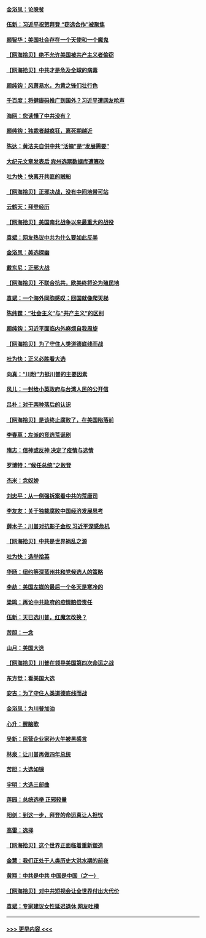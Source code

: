 #### [金浴凤：论脱贫](../pages/nsc993/n12576386.md?t=11261851) 
#### [伍新：习近平祝贺拜登 “窃选合作”被聚焦](../pages/nsc993/n12576358.md?t=11261851) 
#### [颜智华：美国社会存在一个天使和一个魔鬼](../pages/nsc993/n12574299.md?t=11261851) 
#### [【网海拾贝】绝不允许美国被共产主义者偷窃](../pages/nsc993/n12573396.md?t=11261851) 
#### [【网海拾贝】中共才是危及全球的病毒](../pages/nsc993/n12571204.md?t=11261851) 
#### [颜纯钩：风萧易水，为黄之锋们壮行色](../pages/nsc993/n12571487.md?t=11261851) 
#### [千百度：将健康码推广到国外？习近平遭网友呛声](../pages/nsc993/n12570808.md?t=11261851) 
#### [海网：您读懂了中共没有？](../pages/nsc993/n12570487.md?t=11261851) 
#### [颜纯钩：独裁者越疯狂，离死期越近](../pages/nsc993/n12569055.md?t=11261851) 
#### [陈达：黄洁夫自供中共“活摘”是“发展需要”](../pages/nsc993/n12568541.md?t=11261851) 
#### [大纪元文章发表后 宾州选票数据库遭篡改](../pages/nsc993/n12568105.md?t=11261851) 
#### [吐为快：快离开共匪的贼船](../pages/nsc993/n12568462.md?t=11261851) 
#### [【网海拾贝】正邪决战，没有中间地带可站](../pages/nsc993/n12568439.md?t=11261851) 
#### [云鹤天：拜登经历](../pages/nsc993/n12567294.md?t=11261851) 
#### [【网海拾贝】美国南北战争以来最重大的战役](../pages/nsc993/n12567247.md?t=11261851) 
#### [袁斌：网友热议中共为什么要如此反美](../pages/nsc993/n12567162.md?t=11261851) 
#### [金浴凤：美选探幽](../pages/nsc993/n12567147.md?t=11261851) 
#### [戴东尼：正邪大战](../pages/nsc993/n12567033.md?t=11261851) 
#### [【网海拾贝】不联合抗共，欧美终将沦为殖民地](../pages/nsc993/n12565068.md?t=11261851) 
#### [袁斌：一个海外同胞感叹：回国就像爬天梯](../pages/nsc993/n12564986.md?t=11261851) 
#### [陈纬霆：“社会主义”与“共产主义”的区别](../pages/nsc993/n12562417.md?t=11261851) 
#### [颜纯钩：习近平面临内外麻烦自我周旋](../pages/nsc993/n12563356.md?t=11261851) 
#### [【网海拾贝】为了守住人类道德底线而战](../pages/nsc993/n12562542.md?t=11261851) 
#### [吐为快：正义必胜看大选](../pages/nsc993/n12561967.md?t=11261851) 
#### [向真：“川粉”力挺川普的主要因素](../pages/nsc993/n12560774.md?t=11261851) 
#### [风儿：一封给小英政府与台湾人民的公开信](../pages/nsc993/n12560581.md?t=11261851) 
#### [吕朴：对于两种落后的认识](../pages/nsc993/n12560492.md?t=11261851) 
#### [【网海拾贝】是该终止腐败了，在美国陷落前](../pages/nsc993/n12559936.md?t=11261851) 
#### [李春草：左派的竞选荒诞剧](../pages/nsc993/n12558380.md?t=11261851) 
#### [隋志：信神或反神 决定了疫情与选情](../pages/nsc993/n12558255.md?t=11261851) 
#### [罗博特：“候任总统”之败登](../pages/nsc993/n12558189.md?t=11261851) 
#### [杰米：念奴娇](../pages/nsc993/n12558174.md?t=11261851) 
#### [刘忠平：从一例强拆案看中共的荒唐司](../pages/nsc993/n12558036.md?t=11261851) 
#### [李友友：关于独裁腐败中国经济发展思考](../pages/nsc993/n12558004.md?t=11261851) 
#### [薛木子：川普对抗影子金权 习近平深感危机](../pages/nsc993/n12557342.md?t=11261851) 
#### [【网海拾贝】中共是世界祸乱之源](../pages/nsc993/n12555353.md?t=11261851) 
#### [吐为快：选举拾英](../pages/nsc993/n12555041.md?t=11261851) 
#### [华旸：纽约等深蓝州共和党候选人的策略](../pages/nsc993/n12554309.md?t=11261851) 
#### [李劼：美国左媒的最后一个冬天是寒冷的](../pages/nsc993/n12552947.md?t=11261851) 
#### [梁鸣：再论中共政府的疫情赔偿责任](../pages/nsc993/n12553012.md?t=11261851) 
#### [伍新：天已选川普，红魔怎改换？](../pages/nsc993/n12552970.md?t=11261851) 
#### [苦胆：一念](../pages/nsc993/n12552957.md?t=11261851) 
#### [山月：美国大选](../pages/nsc993/n12552446.md?t=11261851) 
#### [【网海拾贝】川普在领导美国第四次命运之战](../pages/nsc993/n12551973.md?t=11261851) 
#### [东方觉：看美国大选](../pages/nsc993/n12551647.md?t=11261851) 
#### [安吉：为了守住人类道德底线而战](../pages/nsc993/n12551111.md?t=11261851) 
#### [金浴凤：为川普加油](../pages/nsc993/n12551085.md?t=11261851) 
#### [心升：醒脑歌](../pages/nsc993/n12550984.md?t=11261851) 
#### [吴新：民营企业家孙大午被黑感言](../pages/nsc993/n12550656.md?t=11261851) 
#### [林泉：让川普再做四年总统](../pages/nsc993/n12550640.md?t=11261851) 
#### [苦胆：大选如镜](../pages/nsc993/n12550630.md?t=11261851) 
#### [宇明：大选三部曲](../pages/nsc993/n12550603.md?t=11261851) 
#### [莲园：总统选举 正邪较量](../pages/nsc993/n12550594.md?t=11261851) 
#### [阳剑：到这一步，拜登的命运真让人担忧](../pages/nsc993/n12549093.md?t=11261851) 
#### [高雷：选择](../pages/nsc993/n12549087.md?t=11261851) 
#### [【网海拾贝】这个世界正面临着重新塑造](../pages/nsc993/n12548326.md?t=11261851) 
#### [金慧：我们正处于人类历史大洪水期的前夜](../pages/nsc993/n12547914.md?t=11261851) 
#### [黄翔：中共是中共 中国是中国（之一）](../pages/nsc993/n12547576.md?t=11261851) 
#### [【网海拾贝】对中共短视会让全世界付出大代价](../pages/nsc993/n12546043.md?t=11261851) 
#### [袁斌：专家建议女性延迟退休 网友吐槽](../pages/nsc993/n12545424.md?t=11261851) 

----
#### [ >>> 更早内容 <<< ](../indexes/nsc993-earlier.md)
